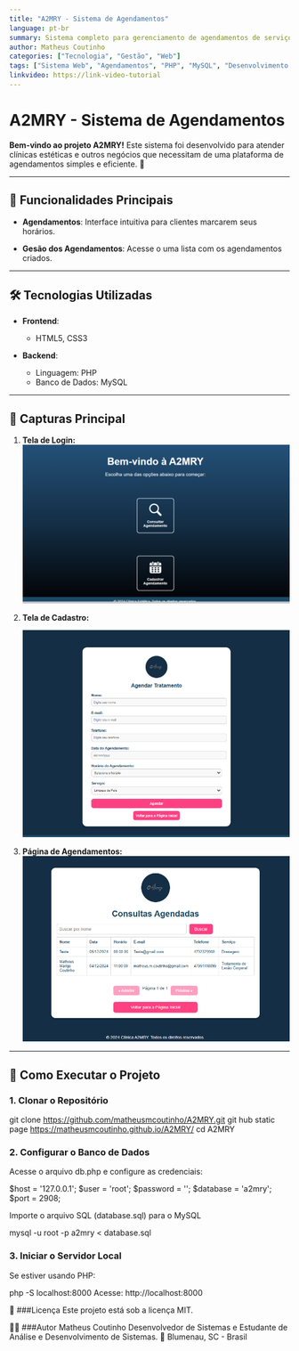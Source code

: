 ```yaml
---
title: "A2MRY - Sistema de Agendamentos"
language: pt-br
summary: Sistema completo para gerenciamento de agendamentos de serviços estéticos.
author: Matheus Coutinho
categories: ["Tecnologia", "Gestão", "Web"]
tags: ["Sistema Web", "Agendamentos", "PHP", "MySQL", "Desenvolvimento Web"]
linkvideo: https://link-video-tutorial
---
```


# A2MRY - Sistema de Agendamentos

**Bem-vindo ao projeto A2MRY!** Este sistema foi desenvolvido para atender clínicas estéticas e outros negócios que necessitam de uma plataforma de agendamentos simples e eficiente. 🚀

---

## 🌟 **Funcionalidades Principais**

- **Agendamentos**: Interface intuitiva para clientes marcarem seus horários.

- **Gesão dos Agendamentos**: Acesse o uma lista com os agendamentos criados.

---

## 🛠️ **Tecnologias Utilizadas**

- **Frontend**:  
  - HTML5, CSS3
  
- **Backend**:  
  - Linguagem: PHP  
  - Banco de Dados: MySQL  

---

## 📸 **Capturas Principal**

1. **Tela de Login:**
   ![Tela de Inicio](imagens/screenshots/principal.png)

2. **Tela de Cadastro:**
   
   ![Cadastro de Agendamentos](imagens/screenshots/cadastro.png)

3. **Página de Agendamentos:**
   ![Consuta de Agendamentos](imagens/screenshots/agendas.png)

---

## 🚀 **Como Executar o Projeto**

### 1. Clonar o Repositório



git clone https://github.com/matheusmcoutinho/A2MRY.git
git hub static page https://matheusmcoutinho.github.io/A2MRY/
cd A2MRY

### 2. Configurar o Banco de Dados
Acesse o arquivo db.php e configure as credenciais:

$host = '127.0.0.1';
$user = 'root';
$password = '';
$database = 'a2mry';
$port = 2908;

Importe o arquivo SQL (database.sql) para o MySQL

mysql -u root -p a2mry < database.sql

### 3. Iniciar o Servidor Local

Se estiver usando PHP:

php -S localhost:8000
Acesse: http://localhost:8000


📝 ###Licença
Este projeto está sob a licença MIT.

👨‍💻 ###Autor
Matheus Coutinho
Desenvolvedor de Sistemas e Estudante de Análise e Desenvolvimento de Sistemas.
📍 Blumenau, SC - Brasil

```bash

